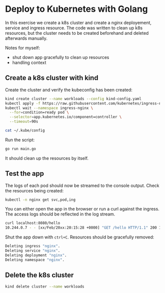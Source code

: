 # Deploy to Kubernetes with Golang
In this exercise we create a k8s cluster and create a nginx deployement, service and ingress resource. The code was written to clean up k8s resources, but the cluster needs to be created beforehand and deleted afterwards manually. 

Notes for myself:
- shut down app gracefully to clean up resources
- handling context

## Create a k8s cluster with kind
Create the cluster and verify the kubeconfig has been created:
```bash
kind create cluster --name workloads --config kind-config.yaml
kubectl apply -f https://raw.githubusercontent.com/kubernetes/ingress-nginx/main/deploy/static/provider/kind/deploy.yaml
kubectl wait --namespace ingress-nginx \
  --for=condition=ready pod \
  --selector=app.kubernetes.io/component=controller \
  --timeout=90s

cat ~/.kube/config
```
Run the script:
```bash
go run main.go
```
It should clean up the resources by itself. 

## Test the app
The logs of each pod should now be streamed to the console output. Check the resources being created:
```bash
kubectl -n nginx get svc,pod,ing
```

You can either open the app in the browser or run a curl against the ingress. The access logs should be reflected in the log stream.
```bash
curl localhost:8080/hello
10.244.0.7 - - [xx/Feb/20xx:20:15:28 +0000] "GET /hello HTTP/1.1" 200 12142 "-" "curl/7.68.0" "172.18.0.1"
```
Shut the app down with `ctrl+C`. Resources should be gracefully removed:
```bash
Deleting ingress "nginx".
Deleting service "nginx".
Deleting deployment "nginx".
Deleting namespace "nginx".
```

## Delete the k8s cluster
```bash
kind delete cluster --name workloads
```

